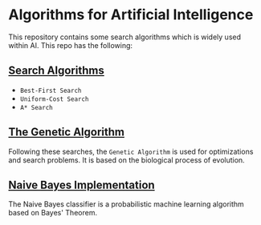 # Algorithms for Artificial Intelligence
This repository contains some search algorithms which is widely used within AI. This repo has the following: 
## <a href='Best-First, Uniform-Cost, A-Star Search/README.md'>Search Algorithms</a>
<ul>
<li><code>Best-First Search</code></li>
<li><code>Uniform-Cost Search</code></li>
<li><code>A* Search</code></li>
</ul>

## <a href='Genetic Algorithm/README.md'>The Genetic Algorithm</a>
Following these searches, the <code>Genetic Algorithm</code> is used for optimizations and search problems. It is based on the biological process of evolution.

## <a href='Naive Bayes/README.md'>Naive Bayes Implementation</a>
The Naive Bayes classifier is a probabilistic machine learning algorithm based on Bayes' Theorem.